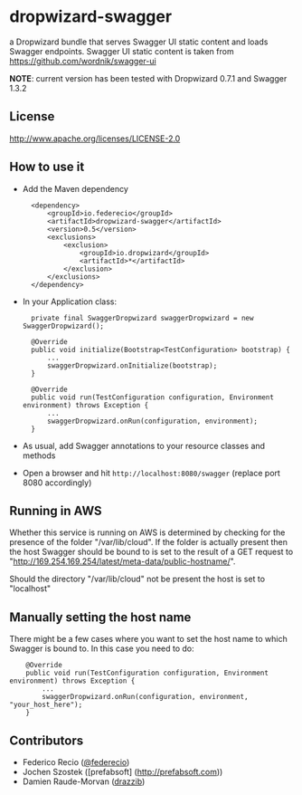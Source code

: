 dropwizard-swagger
==================

a Dropwizard bundle that serves Swagger UI static content and loads Swagger endpoints. Swagger UI static content is taken from https://github.com/wordnik/swagger-ui

__NOTE__: current version has been tested with Dropwizard 0.7.1 and Swagger 1.3.2


License
-------

http://www.apache.org/licenses/LICENSE-2.0


How to use it
-------------

* Add the Maven dependency

        <dependency>
            <groupId>io.federecio</groupId>
            <artifactId>dropwizard-swagger</artifactId>
            <version>0.5</version>
            <exclusions>
                <exclusion>
                    <groupId>io.dropwizard</groupId>
                    <artifactId>*</artifactId>
                </exclusion>
            </exclusions>
        </dependency>


* In your Application class:

		private final SwaggerDropwizard swaggerDropwizard = new SwaggerDropwizard();

		@Override
		public void initialize(Bootstrap<TestConfiguration> bootstrap) {
		    ...
			swaggerDropwizard.onInitialize(bootstrap);
		}

		@Override
		public void run(TestConfiguration configuration, Environment environment) throws Exception {
		    ...
			swaggerDropwizard.onRun(configuration, environment);
		}

* As usual, add Swagger annotations to your resource classes and methods


* Open a browser and hit `http://localhost:8080/swagger` (replace port 8080 accordingly)


Running in AWS
--------------

Whether this service is running on AWS is determined by checking for the presence of the folder "/var/lib/cloud". If the folder is actually present then the host Swagger should be bound to is set to the result of a GET request to "http://169.254.169.254/latest/meta-data/public-hostname/".

Should the directory "/var/lib/cloud" not be present the host is set to "localhost"


Manually setting the host name
------------------------------

There might be a few cases where you want to set the host name to which Swagger is bound to. In this case you need to do:

		@Override
		public void run(TestConfiguration configuration, Environment environment) throws Exception {
		    ...
			swaggerDropwizard.onRun(configuration, environment, "your_host_here");
		}

Contributors
------------

* Federico Recio ([@federecio](http://twitter.com/federecio))
* Jochen Szostek ([prefabsoft] (http://prefabsoft.com))
* Damien Raude-Morvan ([drazzib](https://github.com/drazzib))
